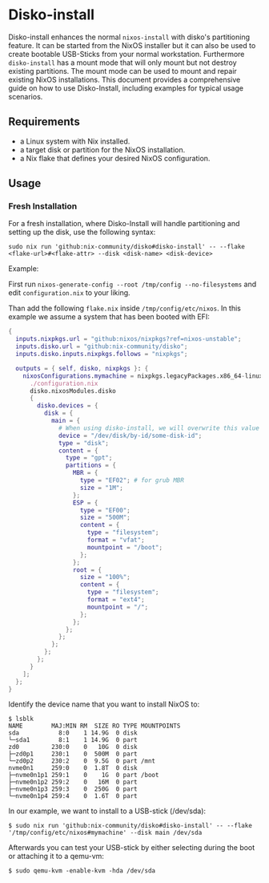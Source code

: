 # Disko-install

Disko-install enhances the normal `nixos-install` with disko's partitioning feature.
It can be started from the NixOS installer but it can also be used to create bootable USB-Sticks from your normal workstation.
Furthermore `disko-install` has a mount mode that will only mount but not destroy existing partitions.
The mount mode can be used to mount and repair existing NixOS installations.
This document provides a comprehensive guide on how to use Disko-Install, including examples for typical usage scenarios.

## Requirements

- a Linux system with Nix installed.
- a target disk or partition for the NixOS installation.
- a Nix flake that defines your desired NixOS configuration.

## Usage

### Fresh Installation

For a fresh installation, where Disko-Install will handle partitioning and setting up the disk, use the following syntax:

```console
sudo nix run 'github:nix-community/disko#disko-install' -- --flake <flake-url>#<flake-attr> --disk <disk-name> <disk-device>
```

Example:

First run `nixos-generate-config --root /tmp/config --no-filesystems` and
edit `configuration.nix` to your liking.

Than add the following `flake.nix` inside `/tmp/config/etc/nixos`.
In this example we assume a system that has been booted with EFI:

```nix
{
  inputs.nixpkgs.url = "github:nixos/nixpkgs?ref=nixos-unstable";
  inputs.disko.url = "github:nix-community/disko";
  inputs.disko.inputs.nixpkgs.follows = "nixpkgs";

  outputs = { self, disko, nixpkgs }: {
    nixosConfigurations.mymachine = nixpkgs.legacyPackages.x86_64-linux.nixos [
      ./configuration.nix
      disko.nixosModules.disko
      {
        disko.devices = {
          disk = {
            main = {
              # When using disko-install, we will overwrite this value from the commandline
              device = "/dev/disk/by-id/some-disk-id";
              type = "disk";
              content = {
                type = "gpt";
                partitions = {
                  MBR = {
                    type = "EF02"; # for grub MBR
                    size = "1M";
                  };
                  ESP = {
                    type = "EF00";
                    size = "500M";
                    content = {
                      type = "filesystem";
                      format = "vfat";
                      mountpoint = "/boot";
                    };
                  };
                  root = {
                    size = "100%";
                    content = {
                      type = "filesystem";
                      format = "ext4";
                      mountpoint = "/";
                    };
                  };
                };
              };
            };
          };
        };
      }
    ];
  };
}
```

Identify the device name that you want to install NixOS to:

```console
$ lsblk
NAME        MAJ:MIN RM  SIZE RO TYPE MOUNTPOINTS
sda           8:0    1 14.9G  0 disk
└─sda1        8:1    1 14.9G  0 part
zd0         230:0    0   10G  0 disk
├─zd0p1     230:1    0  500M  0 part
└─zd0p2     230:2    0  9.5G  0 part /mnt
nvme0n1     259:0    0  1.8T  0 disk
├─nvme0n1p1 259:1    0    1G  0 part /boot
├─nvme0n1p2 259:2    0   16M  0 part
├─nvme0n1p3 259:3    0  250G  0 part
└─nvme0n1p4 259:4    0  1.6T  0 part
```

In our example, we want to install to a USB-stick (/dev/sda):

```console
$ sudo nix run 'github:nix-community/disko#disko-install' -- --flake '/tmp/config/etc/nixos#mymachine' --disk main /dev/sda
```

Afterwards you can test your USB-stick by either selecting during the boot
or attaching it to a qemu-vm:

```
$ sudo qemu-kvm -enable-kvm -hda /dev/sda
```
